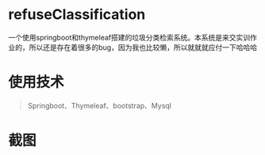 # refuseClassification
一个使用springboot和thymeleaf搭建的垃圾分类检索系统。本系统是来交实训作业的，所以还是存在着很多的bug，因为我也比较懒，所以就就就应付一下哈哈哈
# 使用技术
> Springboot、Thymeleaf、bootstrap、Mysql
# 截图
